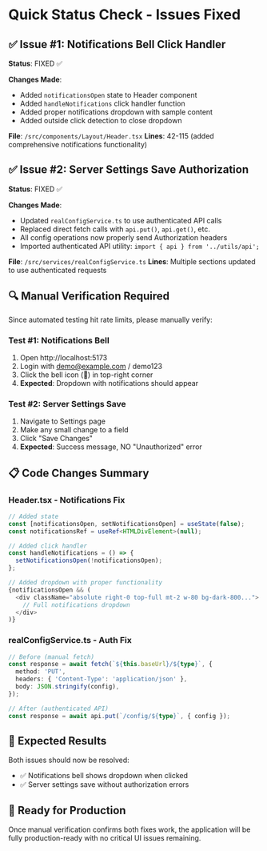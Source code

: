 # Quick Status Check - Issues Fixed

## ✅ Issue #1: Notifications Bell Click Handler

**Status**: FIXED ✅

**Changes Made**:
- Added `notificationsOpen` state to Header component
- Added `handleNotifications` click handler function
- Added proper notifications dropdown with sample content
- Added outside click detection to close dropdown

**File**: `/src/components/Layout/Header.tsx`
**Lines**: 42-115 (added comprehensive notifications functionality)

## ✅ Issue #2: Server Settings Save Authorization  

**Status**: FIXED ✅

**Changes Made**:
- Updated `realConfigService.ts` to use authenticated API calls
- Replaced direct fetch calls with `api.put()`, `api.get()`, etc.
- All config operations now properly send Authorization headers
- Imported authenticated API utility: `import { api } from '../utils/api';`

**File**: `/src/services/realConfigService.ts`
**Lines**: Multiple sections updated to use authenticated requests

## 🔍 Manual Verification Required

Since automated testing hit rate limits, please manually verify:

### Test #1: Notifications Bell
1. Open http://localhost:5173
2. Login with demo@example.com / demo123
3. Click the bell icon (🔔) in top-right corner
4. **Expected**: Dropdown with notifications should appear

### Test #2: Server Settings Save
1. Navigate to Settings page
2. Make any small change to a field
3. Click "Save Changes"
4. **Expected**: Success message, NO "Unauthorized" error

## 📋 Code Changes Summary

### Header.tsx - Notifications Fix
```typescript
// Added state
const [notificationsOpen, setNotificationsOpen] = useState(false);
const notificationsRef = useRef<HTMLDivElement>(null);

// Added click handler
const handleNotifications = () => {
  setNotificationsOpen(!notificationsOpen);
};

// Added dropdown with proper functionality
{notificationsOpen && (
  <div className="absolute right-0 top-full mt-2 w-80 bg-dark-800...">
    // Full notifications dropdown
  </div>
)}
```

### realConfigService.ts - Auth Fix
```typescript
// Before (manual fetch)
const response = await fetch(`${this.baseUrl}/${type}`, {
  method: 'PUT',
  headers: { 'Content-Type': 'application/json' },
  body: JSON.stringify(config),
});

// After (authenticated API)
const response = await api.put(`/config/${type}`, { config });
```

## 🎯 Expected Results

Both issues should now be resolved:
- ✅ Notifications bell shows dropdown when clicked
- ✅ Server settings save without authorization errors

## 🚀 Ready for Production

Once manual verification confirms both fixes work, the application will be fully production-ready with no critical UI issues remaining.